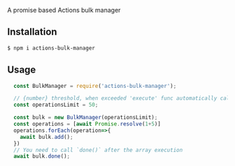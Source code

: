 A promise based Actions bulk manager

## Installation

```bash
$ npm i actions-bulk-manager
```

## Usage

```js
  const BulkManager = require('actions-bulk-manager');

  // {number} threshold, when exceeded 'execute' func automatically called (0 by default, which means no automatic execution)
  const operationsLimit = 50;

  const bulk = new BulkManager(operationsLimit);
  const operations = [await Promise.resolve(1+5)]
  operations.forEach(operation=>{
    await bulk.add();
  })
  // You need to call `done()` after the array execution
  await bulk.done();
```
